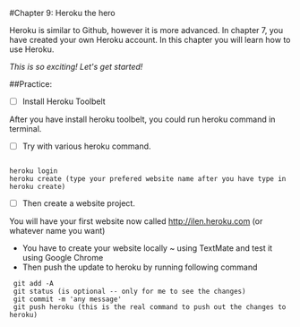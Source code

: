 #Chapter 9: Heroku the hero

Heroku is similar to Github, however it is more advanced. In chapter 7, you have created your own Heroku account.
In this chapter you will learn how to use Heroku.

_This is so exciting! Let's get started!_
 
 
##Practice:      

- [ ] Install Heroku Toolbelt

After you have install heroku toolbelt, you could run heroku command in terminal.

- [ ] Try with various heroku command. 
```

heroku login
heroku create (type your prefered website name after you have type in heroku create)

```
- [ ] Then create a website project. 

You will have your first website now called http://ilen.heroku.com (or whatever name you want)

* You have to create your website locally ~ using TextMate and test it using Google Chrome
* Then push the update to heroku by running following command
 
``` 
 git add -A
 git status (is optional -- only for me to see the changes)
 git commit -m 'any message'
 git push heroku (this is the real command to push out the changes to heroku)

```